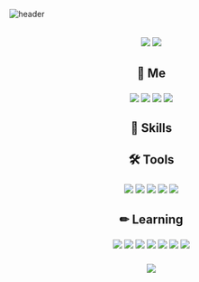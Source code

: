![header](https://capsule-render.vercel.app/api?type=waving&color=auto&height=300&text=Welcome!&desc=Jiin's%20Github%20Profile&fontAlignY=40&descAlign=60&descAlignY=55)
<div align="center">
<h2><a href="https://hits.seeyoufarm.com"><img src="https://hits.seeyoufarm.com/api/count/incr/badge.svg?url=https%3A%2F%2Fgithub.com%2FJJIIIINN%2Fhit-counter&count_bg=%23FB9C8B&title_bg=%23555555&icon=tui.svg&icon_color=%235BE1FD&title=hits&edge_flat=false"/></a>
<img src="https://img.shields.io/github/followers/JJIIIINN?style=social">
<h2>👋 Me
<h3><a href="https://www.facebook.com/profile.php?id=100011705792413" target="_blank"><img src="https://img.shields.io/badge/Facebook-1877F2?style/badge&logo=Facebook&logoColor=white"></a>
<a href="https://https://www.instagram.com/ji_in_0724" target="_blank"><img src="https://img.shields.io/badge/Instagram-E4405F?style/badge&logo=Instagram&logoColor=white"></a>
<a href="https://mail.google.com/mail/u/0/#inbox" target="_blank"><img src="https://img.shields.io/badge/kgb21537@gmail.com-EA4335?style/badge&logo=Gmail&logoColor=white"></a>
<img src="https://img.shields.io/badge/010 5817 2022-00A98F?style/badge&logo=About.me&logoColor=white">
<h2>🦾 Skills
<h3>
<h2>🛠 Tools
<h3><img src="https://img.shields.io/badge/Git-F05032?style/badge&logo=Git&logoColor=white">
<img src="https://img.shields.io/badge/GitKraken-179287?style/badge&logo=GitKraKen&logoColor=white">
<img src="https://img.shields.io/badge/Visual Studio Code-007ACC?style/badge&logo=Visual Studio Code&logoColor=white">
<img src="https://img.shields.io/badge/Visual Studio-5C2D91?style/badge&logo=Visual Studio&logoColor=white">
<img src="https://img.shields.io/badge/GitHub-181717?style/badge&logo=GitHub&logoColor=white">
<h2>✏ Learning
<h3><img src="https://img.shields.io/badge/C-A8B9CC?style/badge&logo=C&logoColor=white">
<img src="https://img.shields.io/badge/HTML5-E34F26?style/badge&logo=HTML5&logoColor=white">
<img src="https://img.shields.io/badge/CSS3-1572B6?style/badge&logo=CSS3&logoColor=white">
<img src="https://img.shields.io/badge/JavaScript-F7DF1E?style/badge&logo=JavaScript&logoColor=white">
<img src="https://img.shields.io/badge/Kotlin-7F52FF?style/badge&logo=Kotlin&logoColor=white">
<img src="https://img.shields.io/badge/Java-007396?style/badge&logo=Java&logoColor=white">
<img src="https://img.shields.io/badge/Python-3776AB?style/badge&logo=Python&logoColor=white">
<h3><a href="https://github.com/JJIIIINN/convoychat">
  <img align="center" src="https://github-readme-stats.vercel.app/api/pin/?username=JJIIIINN&repo=github-readme-stats" />
</a>
</div>
